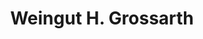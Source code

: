 ---
title: "Weingut H. Grossarth"
url: /odernheim-am-glan/weingut-h-grossarth/
shop: Spirituosen
---